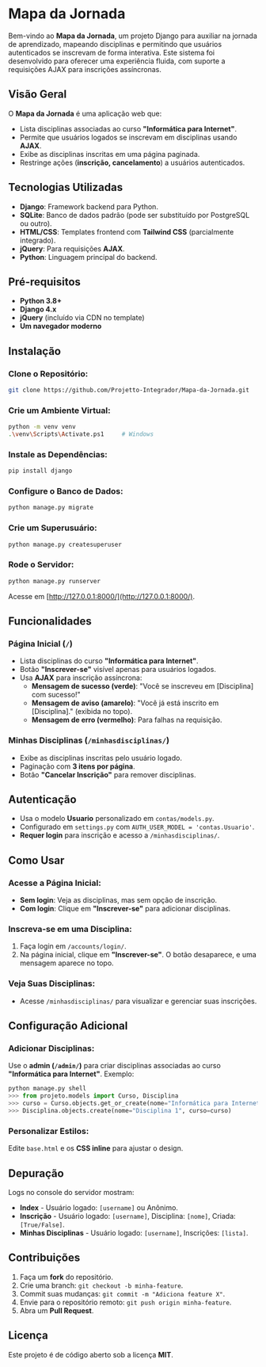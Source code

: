 # **Mapa da Jornada**

Bem-vindo ao **Mapa da Jornada**, um projeto Django para auxiliar na jornada de aprendizado, mapeando disciplinas e permitindo que usuários autenticados se inscrevam de forma interativa. Este sistema foi desenvolvido para oferecer uma experiência fluida, com suporte a requisições AJAX para inscrições assíncronas.

## **Visão Geral**
O **Mapa da Jornada** é uma aplicação web que:

- Lista disciplinas associadas ao curso **"Informática para Internet"**.
- Permite que usuários logados se inscrevam em disciplinas usando **AJAX**.
- Exibe as disciplinas inscritas em uma página paginada.
- Restringe ações (**inscrição, cancelamento**) a usuários autenticados.

## **Tecnologias Utilizadas**
- **Django**: Framework backend para Python.
- **SQLite**: Banco de dados padrão (pode ser substituído por PostgreSQL ou outro).
- **HTML/CSS**: Templates frontend com **Tailwind CSS** (parcialmente integrado).
- **jQuery**: Para requisições **AJAX**.
- **Python**: Linguagem principal do backend.

## **Pré-requisitos**
- **Python 3.8+**
- **Django 4.x**
- **jQuery** (incluído via CDN no template)
- **Um navegador moderno**

## **Instalação**
### **Clone o Repositório:**
```bash
git clone https://github.com/Projetto-Integrador/Mapa-da-Jornada.git
```

### **Crie um Ambiente Virtual:**
```bash
python -m venv venv
.\venv\Scripts\Activate.ps1     # Windows
```

### **Instale as Dependências:**
```bash
pip install django
```

### **Configure o Banco de Dados:**
```bash
python manage.py migrate
```

### **Crie um Superusuário:**
```bash
python manage.py createsuperuser
```

### **Rode o Servidor:**
```bash
python manage.py runserver
```
Acesse em [http://127.0.0.1:8000/](http://127.0.0.1:8000/).

## **Funcionalidades**
### **Página Inicial (`/`)**
- Lista disciplinas do curso **"Informática para Internet"**.
- Botão **"Inscrever-se"** visível apenas para usuários logados.
- Usa **AJAX** para inscrição assíncrona:
  - **Mensagem de sucesso (verde)**: "Você se inscreveu em [Disciplina] com sucesso!"
  - **Mensagem de aviso (amarelo)**: "Você já está inscrito em [Disciplina]." (exibida no topo).
  - **Mensagem de erro (vermelho)**: Para falhas na requisição.

### **Minhas Disciplinas (`/minhasdisciplinas/`)**
- Exibe as disciplinas inscritas pelo usuário logado.
- Paginação com **3 itens por página**.
- Botão **"Cancelar Inscrição"** para remover disciplinas.

## **Autenticação**
- Usa o modelo **Usuario** personalizado em `contas/models.py`.
- Configurado em `settings.py` com `AUTH_USER_MODEL = 'contas.Usuario'`.
- **Requer login** para inscrição e acesso a `/minhasdisciplinas/`.

## **Como Usar**
### **Acesse a Página Inicial:**
- **Sem login**: Veja as disciplinas, mas sem opção de inscrição.
- **Com login**: Clique em **"Inscrever-se"** para adicionar disciplinas.

### **Inscreva-se em uma Disciplina:**
1. Faça login em `/accounts/login/`.
2. Na página inicial, clique em **"Inscrever-se"**. O botão desaparece, e uma mensagem aparece no topo.

### **Veja Suas Disciplinas:**
- Acesse `/minhasdisciplinas/` para visualizar e gerenciar suas inscrições.

## **Configuração Adicional**
### **Adicionar Disciplinas:**
Use o **admin (`/admin/`)** para criar disciplinas associadas ao curso **"Informática para Internet"**.
Exemplo:
```python
python manage.py shell
>>> from projeto.models import Curso, Disciplina
>>> curso = Curso.objects.get_or_create(nome="Informática para Internet")[0]
>>> Disciplina.objects.create(nome="Disciplina 1", curso=curso)
```

### **Personalizar Estilos:**
Edite `base.html` e os **CSS inline** para ajustar o design.

## **Depuração**
Logs no console do servidor mostram:
- **Index** - Usuário logado: `[username]` ou Anônimo.
- **Inscrição** - Usuário logado: `[username]`, Disciplina: `[nome]`, Criada: `[True/False]`.
- **Minhas Disciplinas** - Usuário logado: `[username]`, Inscrições: `[lista]`.

## **Contribuições**
1. Faça um **fork** do repositório.
2. Crie uma branch: `git checkout -b minha-feature`.
3. Commit suas mudanças: `git commit -m "Adiciona feature X"`.
4. Envie para o repositório remoto: `git push origin minha-feature`.
5. Abra um **Pull Request**.

## **Licença**
Este projeto é de código aberto sob a licença **MIT**.
